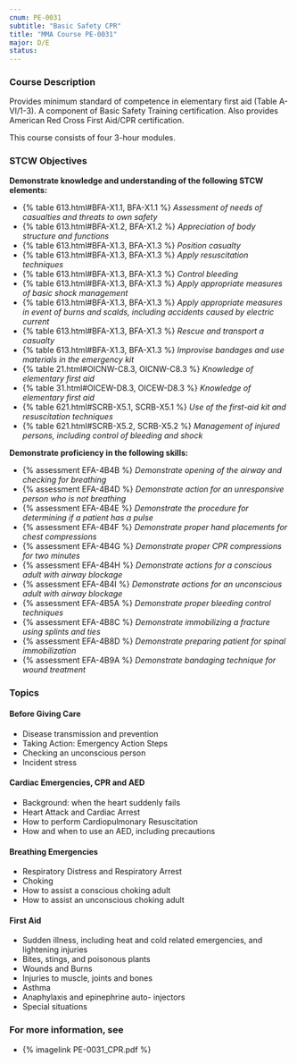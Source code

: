 ```yaml
---
cnum: PE-0031
subtitle: "Basic Safety CPR"
title: "MMA Course PE-0031"
major: D/E
status: 
---
```


### Course Description

Provides minimum standard of competence in elementary first aid (Table A-VI/1-3). A component of Basic Safety Training certification. Also provides American Red Cross First Aid/CPR certification.

This course consists of four 3-hour modules.


### STCW Objectives

**Demonstrate knowledge and understanding of the following STCW elements:**

* {% table 613.html#BFA-X1.1, BFA-X1.1 %} *Assessment of needs of casualties and threats to own safety*
* {% table 613.html#BFA-X1.2, BFA-X1.2 %} *Appreciation of body structure and functions*
* {% table 613.html#BFA-X1.3, BFA-X1.3 %} *Position casualty*
* {% table 613.html#BFA-X1.3, BFA-X1.3 %} *Apply resuscitation techniques*
* {% table 613.html#BFA-X1.3, BFA-X1.3 %} *Control bleeding*
* {% table 613.html#BFA-X1.3, BFA-X1.3 %} *Apply appropriate measures of basic shock management*
* {% table 613.html#BFA-X1.3, BFA-X1.3 %} *Apply appropriate measures in event of burns and scalds, including accidents caused by electric current*
* {% table 613.html#BFA-X1.3, BFA-X1.3 %} *Rescue and transport a casualty*
* {% table 613.html#BFA-X1.3, BFA-X1.3 %} *Improvise bandages and use materials in the emergency kit*
* {% table 21.html#OICNW-C8.3, OICNW-C8.3 %} *Knowledge of elementary first aid*
* {% table 31.html#OICEW-D8.3, OICEW-D8.3 %} *Knowledge of elementary first aid*
* {% table 621.html#SCRB-X5.1, SCRB-X5.1 %} *Use of the first-aid kit and resuscitation techniques*
* {% table 621.html#SCRB-X5.2, SCRB-X5.2 %} *Management of injured persons, including control of bleeding and shock*

**Demonstrate proficiency in the following skills:**

* {% assessment EFA-4B4B %} *Demonstrate opening of the airway and checking for breathing*
* {% assessment EFA-4B4D %} *Demonstrate action for an unresponsive person who is not breathing*
* {% assessment EFA-4B4E %} *Demonstrate the procedure for determining if a patient has a pulse*
* {% assessment EFA-4B4F %} *Demonstrate proper hand placements for chest compressions*
* {% assessment EFA-4B4G %} *Demonstrate proper CPR compressions for two minutes*
* {% assessment EFA-4B4H %} *Demonstrate actions for a conscious adult with airway blockage*
* {% assessment EFA-4B4I %} *Demonstrate actions for an unconscious adult with airway blockage*
* {% assessment EFA-4B5A %} *Demonstrate proper bleeding control techniques*
* {% assessment EFA-4B8C %} *Demonstrate immobilizing a fracture using splints and ties*
* {% assessment EFA-4B8D %} *Demonstrate preparing patient for spinal immobilization*
* {% assessment EFA-4B9A %} *Demonstrate bandaging technique for wound treatment*

### Topics

#### Before Giving Care

* Disease transmission and prevention
* Taking Action: Emergency Action Steps
* Checking an unconscious person
* Incident stress

#### Cardiac Emergencies, CPR and AED

* Background: when the heart suddenly fails
* Heart Attack and Cardiac Arrest
* How to perform Cardiopulmonary Resuscitation
* How and when to use an AED, including precautions

#### Breathing Emergencies

* Respiratory Distress and Respiratory Arrest
* Choking
* How to assist a conscious choking adult
* How to assist an unconscious choking adult

#### First Aid

* Sudden illness, including heat and cold related emergencies, and lightening injuries
* Bites, stings, and poisonous plants
* Wounds and Burns
* Injuries to muscle, joints and bones
* Asthma
* Anaphylaxis and epinephrine auto- injectors
* Special situations


### For more information, see 

* {% imagelink PE-0031_CPR.pdf %} 



